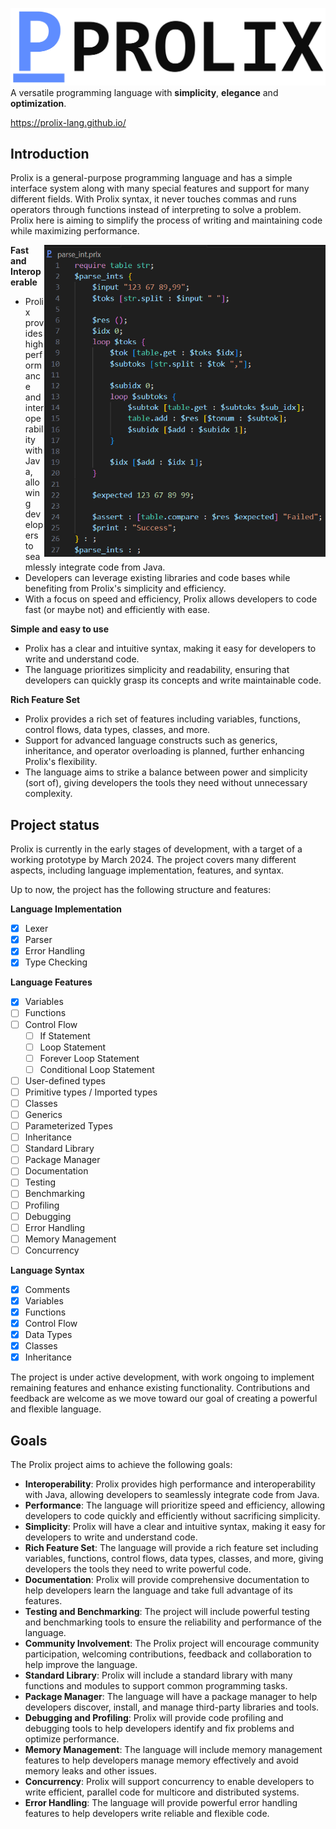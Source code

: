 ![PROLIX](images/dynamic-logo.png)
A versatile programming language with **simplicity**, **elegance** and **optimization**.

https://prolix-lang.github.io/

## Introduction
Prolix is ​​a general-purpose programming language and has a simple interface system along with many special features and support for many different fields. With Prolix syntax, it never touches commas and runs operators through functions instead of interpreting to solve a problem. Prolix here is aiming to simplify the process of writing and maintaining code while maximizing performance.

<div>

<img src="images/code.png" width="450" align="right">

**Fast and Interoperable**
- Prolix provides high performance and interoperability with Java, allowing developers to seamlessly integrate code from Java.
- Developers can leverage existing libraries and code bases while benefiting from Prolix's simplicity and efficiency.
- With a focus on speed and efficiency, Prolix allows developers to code fast (or maybe not) and efficiently with ease.

**Simple and easy to use**
- Prolix has a clear and intuitive syntax, making it easy for developers to write and understand code.
- The language prioritizes simplicity and readability, ensuring that developers can quickly grasp its concepts and write maintainable code.

**Rich Feature Set**
- Prolix provides a rich set of features including variables, functions, control flows, data types, classes, and more.
- Support for advanced language constructs such as generics, inheritance, and operator overloading is planned, further enhancing Prolix's flexibility.
- The language aims to strike a balance between power and simplicity (sort of), giving developers the tools they need without unnecessary complexity.

</div>

## Project status
Prolix is ​​currently in the early stages of development, with a target of a working prototype by March 2024. The project covers many different aspects, including language implementation, features, and syntax.

Up to now, the project has the following structure and features:

**Language Implementation**
- [x] Lexer
- [x] Parser
- [x] Error Handling
- [x] Type Checking

**Language Features**
- [x] Variables
- [ ] Functions
- [ ] Control Flow
    - [ ] If Statement
    - [ ] Loop Statement
    - [ ] Forever Loop Statement
    - [ ] Conditional Loop Statement
- [ ] User-defined types
- [ ] Primitive types / Imported types
- [ ] Classes
- [ ] Generics
- [ ] Parameterized Types
- [ ] Inheritance
- [ ] Standard Library
- [ ] Package Manager
- [ ] Documentation
- [ ] Testing
- [ ] Benchmarking
- [ ] Profiling
- [ ] Debugging
- [ ] Error Handling
- [ ] Memory Management
- [ ] Concurrency

**Language Syntax**
- [x] Comments
- [x] Variables
- [x] Functions
- [x] Control Flow
- [x] Data Types
- [x] Classes
- [x] Inheritance

The project is under active development, with work ongoing to implement remaining features and enhance existing functionality. Contributions and feedback are welcome as we move toward our goal of creating a powerful and flexible language.

## Goals
The Prolix project aims to achieve the following goals:
- **Interoperability**: Prolix provides high performance and interoperability with Java, allowing developers to seamlessly integrate code from Java.
- **Performance**: The language will prioritize speed and efficiency, allowing developers to code quickly and efficiently without sacrificing simplicity.
- **Simplicity**: Prolix will have a clear and intuitive syntax, making it easy for developers to write and understand code.
- **Rich Feature Set**: The language will provide a rich feature set including variables, functions, control flows, data types, classes, and more, giving developers the tools they need to write powerful code.
- **Documentation**: Prolix will provide comprehensive documentation to help developers learn the language and take full advantage of its features.
- **Testing and Benchmarking**: The project will include powerful testing and benchmarking tools to ensure the reliability and performance of the language.
- **Community Involvement**: The Prolix project will encourage community participation, welcoming contributions, feedback and collaboration to help improve the language.
- **Standard Library**: Prolix will include a standard library with many functions and modules to support common programming tasks.
- **Package Manager**: The language will have a package manager to help developers discover, install, and manage third-party libraries and tools.
- **Debugging and Profiling**: Prolix will provide code profiling and debugging tools to help developers identify and fix problems and optimize performance.
- **Memory Management**: The language will include memory management features to help developers manage memory effectively and avoid memory leaks and other issues.
- **Concurrency**: Prolix will support concurrency to enable developers to write efficient, parallel code for multicore and distributed systems.
- **Error Handling**: The language will provide powerful error handling features to help developers write reliable and flexible code.